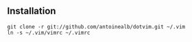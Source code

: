 Installation
------------
    git clone -r git://github.com/antoinealb/dotvim.git ~/.vim
    ln -s ~/.vim/vimrc ~/.vimrc

